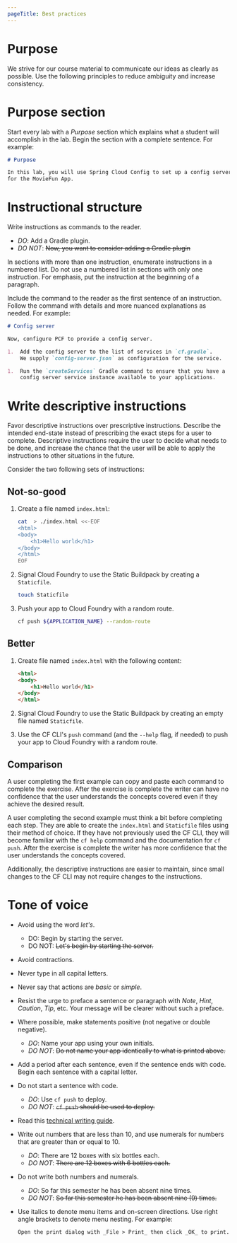```yaml
---
pageTitle: Best practices
---
```


# Purpose

We strive for our course material to communicate our ideas as clearly as
possible.
Use the following principles to reduce ambiguity and increase
consistency. 

# Purpose section

Start every lab with a *Purpose* section which explains what a student 
will accomplish in the lab.
Begin the section with a complete sentence.
For example:

```markdown
# Purpose

In this lab, you will use Spring Cloud Config to set up a config server
for the MovieFun App.
```

# Instructional structure

Write instructions as commands to the reader.  

- _DO_: Add a Gradle plugin.
- _DO NOT_: ~~Now, you want to consider adding a Gradle plugin~~  

In sections with more than one instruction, enumerate instructions in a
numbered list.
Do not use a numbered list in sections with only one instruction.
For emphasis, put the instruction at the beginning of a paragraph.

Include the command to the reader as the first sentence of an
instruction.
Follow the command with details and more nuanced explanations as needed.
For example: 

```markdown
# Config server

Now, configure PCF to provide a config server.

1.  Add the config server to the list of services in `cf.gradle`.
    We supply `config-server.json` as configuration for the service.

1.  Run the `createServices` Gradle command to ensure that you have a
    config server service instance available to your applications.
```


# Write descriptive instructions

Favor descriptive instructions over prescriptive instructions. 
Describe the intended end-state instead of prescribing the exact steps
for a user to complete.
Descriptive instructions require the user to decide what needs to be
done, and increase the chance that the user will be able to apply the
instructions to other situations in the future.

Consider the two following sets of instructions:

## Not-so-good

1.  Create a file named `index.html`:

    ```bash
    cat  > ./index.html <<-EOF
    <html>
    <body>
        <h1>Hello world</h1>
    </body>
    </html>
    EOF
    ```

1.  Signal Cloud Foundry to use the Static Buildpack by creating a
    `Staticfile`.

    ```bash
    touch Staticfile
    ```

1.  Push your app to Cloud Foundry with a random route.

    ```bash
    cf push ${APPLICATION_NAME} --random-route
    ```

## Better

1.  Create file named `index.html` with the following content:

    ```html
    <html>
    <body>
        <h1>Hello world</h1>
    </body>
    </html>
    ```

1.  Signal Cloud Foundry to use the Static Buildpack by creating an
    empty file named `Staticfile`.

1.  Use the CF CLI's `push` command (and the `--help` flag, if needed)
    to push your app to Cloud Foundry with a random route.

## Comparison

A user completing the first example can copy and paste each command to
complete the exercise.
After the exercise is complete the writer can have no confidence that
the user understands the concepts covered even if they achieve the
desired result.

A user completing the second example must think a bit before completing
each step.
They are able to create the `index.html` and `Staticfile` files using
their method of choice.
If they have not previously used the CF CLI, they will become familiar
with the `cf help` command and the documentation for `cf push`. 
After the exercise is complete the writer has more confidence that the
user understands the concepts covered. 

Additionally, the descriptive instructions are easier to maintain, since
small changes to the CF CLI may not require changes to the instructions.

# Tone of voice

-   Avoid using the word *let's*.

    -   DO: Begin by starting the server.
    -   DO NOT: ~~Let's begin by starting the server.~~

-   Avoid contractions.

-   Never type in all capital letters.

-   Never say that actions are _basic_ or _simple_.

-   Resist the urge to preface a sentence or paragraph with _Note_,
    _Hint_, _Caution_, _Tip_, etc.
    Your message will be clearer without such a preface.

-   Where possible, make statements positive (not negative or double
    negative).

    -   _DO_: Name your app using your own initials.
    -   _DO NOT_: ~~Do not name your app identically to what is printed
        above.~~

-   Add a period after each sentence, even if the sentence ends with
    code.
    Begin each sentence with a capital letter.

-   Do not start a sentence with code.

    -   _DO_: Use `cf push` to deploy.
    -   _DO NOT_: ~~`cf push` should be used to deploy.~~

-   Read this [technical writing guide](https://msu.edu/course/be/485/bewritingguideV2.0.pdf).

-   Write out numbers that are less than 10, and use numerals for
    numbers that are greater than or equal to 10.

    -   _DO_: There are 12 boxes with six bottles each.
    -   _DO NOT_: ~~There are 12 boxes with 6 bottles each.~~

-   Do not write both numbers and numerals.

    -   _DO_: So far this semester he has been absent nine times.
    -   _DO NOT_: ~~So far this semester he has been absent nine (9)
        times.~~

-   Use italics to denote menu items and on-screen directions.
    Use right angle brackets to denote menu nesting.
    For example:

    ```markdown
    Open the print dialog with _File > Print_ then click _OK_ to print.
    ```
